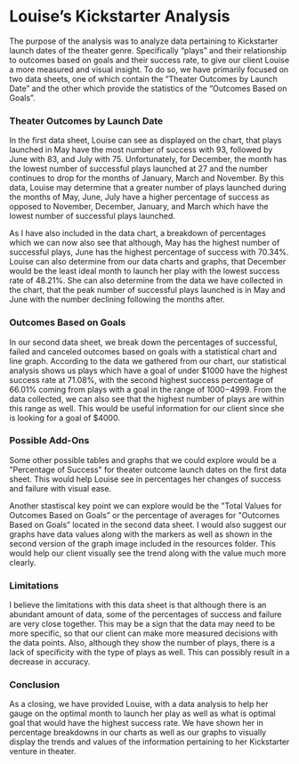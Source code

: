 # Louise’s Kickstarter Analysis

The purpose of the analysis was to analyze data pertaining to Kickstarter launch dates of the theater genre. Specifically “plays” and their relationship to outcomes based on goals and their success rate, to give our client Louise a more measured and visual insight. 
To do so, we have primarily focused on two data sheets, one of which contain the “Theater Outcomes by Launch Date” and the other which provide the statistics of the “Outcomes Based on Goals”.

### Theater Outcomes by Launch Date

In the first data sheet, Louise can see as displayed on the chart, that plays launched in May have the most number of success with 93, followed by June with 83, and July with 75. Unfortunately, for December, the month has the lowest number of successful plays launched at 27 and the number continues to drop for the months of January, March and November. By this data, Louise may determine that a greater number of plays launched during the months of May, June, July have a higher percentage of success as opposed to November, December, January, and March which have the lowest number of successful plays launched. 

As I have also included in the data chart, a breakdown of percentages which we can now also see that although, May has the highest number of successful plays, June has the highest percentage of success with 70.34%. Louise can also determine from our data charts and graphs, that December would be the least ideal month to launch her play with the lowest success rate of 48.21%. She can also determine from the data we have collected in the chart, that the peak number of successful plays launched is in May and June with the number declining following the months after. 

### Outcomes Based on Goals

In our second data sheet, we break down the percentages of successful, failed and canceled outcomes based on goals with a statistical chart and line graph. According to the data we gathered from our chart, our statistical analysis shows us plays which have a goal of under $1000 have the highest success rate at 71.08%, with the second highest success percentage of 66.01% coming from plays with a goal in the range of $1000-$4999. From the data collected, we can also see that the highest number of plays are within this range as well. This would be useful information for our client since she is looking for a goal of $4000. 

### Possible Add-Ons

Some other possible tables and graphs that we could explore would be a "Percentage of Success" for theater outcome launch dates on the first data sheet. This would help Louise see in percentages her changes of success and failure with visual ease.

Another stastiscal key point we can explore would be the "Total Values for Outcomes Based on Goals” or the percentage of averages for "Outcomes Based on Goals” located in the second data sheet. I would also suggest our graphs have data values along with the markers as well as shown in the second version of the graph image included in the resources folder. This would help our client visually see the trend along with the value much more clearly. 

### Limitations

I believe the limitations with this data sheet is that although there is an abundant amount of data, some of the percentages of success and failure are very close together. This may be a sign that the data may need to be more specific, so that our client can make more measured decisions with the data points. Also, although they show the number of plays, there is a lack of specificity with the type of plays as well. This can possibly result in a decrease in accuracy.

### Conclusion

As a closing, we have provided Louise, with a data analysis to help her gauge on the optimal month to launch her play as well as what is optimal goal that would have the highest success rate. We have shown her in percentage breakdowns in our charts as well as our graphs to visually display the trends and values of the information pertaining to her Kickstarter venture in theater.
